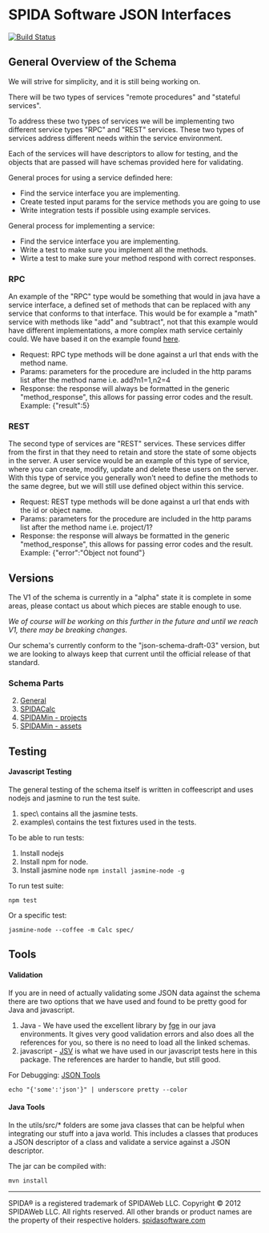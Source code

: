 SPIDA Software JSON Interfaces
==============================

[![Build Status](https://secure.travis-ci.org/spidasoftware/schema.png)](http://travis-ci.org/spidasoftware/schema)

General Overview of the Schema
--------------------------------

We will strive for simplicity, and it is still being working on.

There will be two types of services "remote procedures" and "stateful services".

To address these two types of services we will be implementing two different service types "RPC" and "REST" services.  These two types of services address different needs within the service environment.

Each of the services will have descriptors to allow for testing, and the objects that are passed will have schemas provided here for validating.


General proces for using a service definded here:
* Find the service interface you are implementing.
* Create tested input params for the service methods you are going to use
* Write integration tests if possible using example services.

General process for implementing a service:
* Find the service interface you are implementing.
* Write a test to make sure you implement all the methods.
* Wirte a test to make sure your method respond with correct responses.

### RPC

An example of the "RPC" type would be something that would in java have a service interface, a defined set of methods that can be replaced with any service that conforms to that interface.  This would be for example a "math" service with methods like "add" and "subtract", not that this example would have different implementations, a more complex math service certainly could.  We have based it on the example found [here](http://www.simple-is-better.org/json-rpc/jsonrpc20-schema-service-descriptor.html).

* Request: RPC type methods will be done against a url that ends with the method name.
* Params: parameters for the procedure are included in the http params list after the method name i.e. add?n1=1,n2=4
* Response: the response will always be formatted in the generic "method_response", this allows for passing error codes and the result. Example: {"result":5}

### REST

The second type of services are "REST" services.  These services differ from the first in that they need to retain and store the state of some objects in the server.  A user service would be an example of this type of service, where you can create, modify, update and delete these users on the server.  With this type of service you generally won't need to define the methods to the same degree, but we will still use defined object within this service.

* Request: REST type methods will be done against a url that ends with the id or object name.
* Params: parameters for the procedure are included in the http params list after the method name i.e. project/1?
* Response: the response will always be formatted in the generic "method_response", this allows for passing error codes and the result. Example: {"error":"Object not found"}

Versions
--------

The V1 of the schema is currently in a "alpha" state it is complete in some areas, please contact us about which pieces are stable enough to use.  

*We of course will be working on this further in the future and until we reach V1, there may be breaking changes.*

Our schema's currently conform to the "json-schema-draft-03" version, but we are looking to always keep that current until the official release of that standard.

### Schema Parts
2. [General](https://github.com/spidasoftware/schema/tree/master/v1/general)
2. [SPIDACalc](https://github.com/spidasoftware/schema/tree/master/v1/calc)
2. [SPIDAMin - projects](https://github.com/spidasoftware/schema/tree/master/v1/pm)
1. [SPIDAMin - assets](https://github.com/spidasoftware/schema/tree/master/v1/asset)

Testing
-------

#### Javascript Testing

The general testing of the schema itself is written in coffeescript and uses nodejs and jasmine to run the test suite. 

1. spec\ contains all the jasmine tests.  
1. examples\ contains the test fixtures used in the tests.

To be able to run tests:

1. Install nodejs
2. Install npm for node.
3. Install jasmine node ```npm install jasmine-node -g```

To run test suite:

``` npm test ```

Or a specific test:

``` jasmine-node --coffee -m Calc spec/ ```

Tools
-----

#### Validation

If you are in need of actually validating some JSON data against the schema there are two options that we have used and found to be pretty good for Java and javascript.

1. Java - We have used the excellent library by [fge](https://github.com/fge/json-schema-validator) in our java environments.  It gives very good validation errors and also does all the references for you, so there is no need to load all the linked schemas.
2. javascript - [JSV](https://github.com/garycourt/JSV) is what we have used in our javascript tests here in this package.  The references are harder to handle, but still good.

For Debugging: [JSON Tools](https://github.com/ddopson/underscore-cli)
	
	echo "{'some':'json'}" | underscore pretty --color

#### Java Tools

In the utils/src/* folders are some java classes that can be helpful when integrating our stuff into a java world.  This includes a classes that produces a JSON descriptor of a class and validate a service against a JSON descriptor.

The jar can be compiled with:
    
    mvn install

***

SPIDA® is a registered trademark of SPIDAWeb LLC. Copyright © 2012 SPIDAWeb LLC. All rights reserved. All other brands or product names are the property of their respective holders.
[spidasoftware.com](http://www.spidasoftware.com/)
